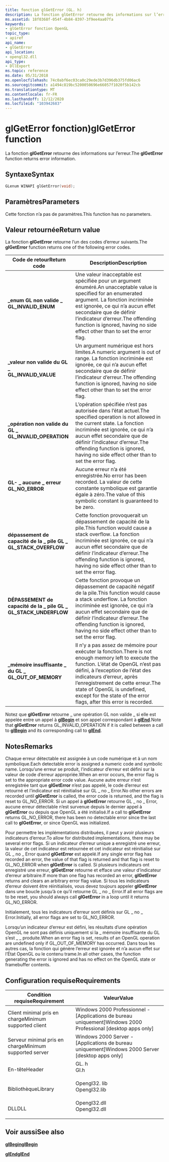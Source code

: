 ```yaml
---
title: fonction glGetError (GL. h)
description: La fonction glGetError retourne des informations sur l’erreur.
ms.assetid: 18f0368f-054f-4b84-8397-3f9ee4aa07fa
keywords:
- glGetError fonction OpenGL
topic_type:
- apiref
api_name:
- glGetError
api_location:
- opengl32.dll
api_type:
- DllExport
ms.topic: reference
ms.date: 05/31/2018
ms.openlocfilehash: 74c0abf6ec03ca0c29ede3b7d396db375fd06ac6
ms.sourcegitcommit: a1494c819bc5200050696e66057f1020f5b142cb
ms.translationtype: MT
ms.contentlocale: fr-FR
ms.lasthandoff: 12/12/2020
ms.locfileid: "103942683"
---
```

# <a name="glgeterror-function"></a><span data-ttu-id="be8b4-104">glGetError fonction)</span><span class="sxs-lookup"><span data-stu-id="be8b4-104">glGetError function</span></span>

<span data-ttu-id="be8b4-105">La fonction **glGetError** retourne des informations sur l’erreur.</span><span class="sxs-lookup"><span data-stu-id="be8b4-105">The **glGetError** function returns error information.</span></span>

## <a name="syntax"></a><span data-ttu-id="be8b4-106">Syntaxe</span><span class="sxs-lookup"><span data-stu-id="be8b4-106">Syntax</span></span>


```C++
GLenum WINAPI glGetError(void);
```



## <a name="parameters"></a><span data-ttu-id="be8b4-107">Paramètres</span><span class="sxs-lookup"><span data-stu-id="be8b4-107">Parameters</span></span>

<span data-ttu-id="be8b4-108">Cette fonction n’a pas de paramètres.</span><span class="sxs-lookup"><span data-stu-id="be8b4-108">This function has no parameters.</span></span>

## <a name="return-value"></a><span data-ttu-id="be8b4-109">Valeur retournée</span><span class="sxs-lookup"><span data-stu-id="be8b4-109">Return value</span></span>

<span data-ttu-id="be8b4-110">La fonction **glGetError** retourne l’un des codes d’erreur suivants.</span><span class="sxs-lookup"><span data-stu-id="be8b4-110">The **glGetError** function returns one of the following error codes.</span></span>



| <span data-ttu-id="be8b4-111">Code de retour</span><span class="sxs-lookup"><span data-stu-id="be8b4-111">Return code</span></span>                                                                                           | <span data-ttu-id="be8b4-112">Description</span><span class="sxs-lookup"><span data-stu-id="be8b4-112">Description</span></span>                                                                                                                                                                  |
|-------------------------------------------------------------------------------------------------------|------------------------------------------------------------------------------------------------------------------------------------------------------------------------------|
| <dl> <span data-ttu-id="be8b4-113"><dt>**\_enum GL non valide \_**</dt></span><span class="sxs-lookup"><span data-stu-id="be8b4-113"><dt>**GL\_INVALID\_ENUM**</dt></span></span> </dl>      | <span data-ttu-id="be8b4-114">Une valeur inacceptable est spécifiée pour un argument énuméré.</span><span class="sxs-lookup"><span data-stu-id="be8b4-114">An unacceptable value is specified for an enumerated argument.</span></span> <span data-ttu-id="be8b4-115">La fonction incriminée est ignorée, ce qui n’a aucun effet secondaire que de définir l’indicateur d’erreur.</span><span class="sxs-lookup"><span data-stu-id="be8b4-115">The offending function is ignored, having no side effect other than to set the error flag.</span></span><br/>         |
| <dl> <span data-ttu-id="be8b4-116"><dt>**\_valeur non valide du GL \_**</dt></span><span class="sxs-lookup"><span data-stu-id="be8b4-116"><dt>**GL\_INVALID\_VALUE**</dt></span></span> </dl>     | <span data-ttu-id="be8b4-117">Un argument numérique est hors limites.</span><span class="sxs-lookup"><span data-stu-id="be8b4-117">A numeric argument is out of range.</span></span> <span data-ttu-id="be8b4-118">La fonction incriminée est ignorée, ce qui n’a aucun effet secondaire que de définir l’indicateur d’erreur.</span><span class="sxs-lookup"><span data-stu-id="be8b4-118">The offending function is ignored, having no side effect other than to set the error flag.</span></span><br/>                                    |
| <dl> <span data-ttu-id="be8b4-119"><dt>**\_opération non valide du GL \_**</dt></span><span class="sxs-lookup"><span data-stu-id="be8b4-119"><dt>**GL\_INVALID\_OPERATION**</dt></span></span> </dl> | <span data-ttu-id="be8b4-120">L’opération spécifiée n’est pas autorisée dans l’état actuel.</span><span class="sxs-lookup"><span data-stu-id="be8b4-120">The specified operation is not allowed in the current state.</span></span> <span data-ttu-id="be8b4-121">La fonction incriminée est ignorée, ce qui n’a aucun effet secondaire que de définir l’indicateur d’erreur.</span><span class="sxs-lookup"><span data-stu-id="be8b4-121">The offending function is ignored, having no side effect other than to set the error flag.</span></span><br/>           |
| <dl> <span data-ttu-id="be8b4-122"><dt>**GL- \_ aucune \_ erreur**</dt></span><span class="sxs-lookup"><span data-stu-id="be8b4-122"><dt>**GL\_NO\_ERROR**</dt></span></span> </dl>          | <span data-ttu-id="be8b4-123">Aucune erreur n’a été enregistrée.</span><span class="sxs-lookup"><span data-stu-id="be8b4-123">No error has been recorded.</span></span> <span data-ttu-id="be8b4-124">La valeur de cette constante symbolique est garantie égale à zéro.</span><span class="sxs-lookup"><span data-stu-id="be8b4-124">The value of this symbolic constant is guaranteed to be zero.</span></span><br/>                                                                         |
| <dl> <span data-ttu-id="be8b4-125"><dt>**dépassement de capacité de la \_ pile GL \_**</dt></span><span class="sxs-lookup"><span data-stu-id="be8b4-125"><dt>**GL\_STACK\_OVERFLOW**</dt></span></span> </dl>    | <span data-ttu-id="be8b4-126">Cette fonction provoquerait un dépassement de capacité de la pile.</span><span class="sxs-lookup"><span data-stu-id="be8b4-126">This function would cause a stack overflow.</span></span> <span data-ttu-id="be8b4-127">La fonction incriminée est ignorée, ce qui n’a aucun effet secondaire que de définir l’indicateur d’erreur.</span><span class="sxs-lookup"><span data-stu-id="be8b4-127">The offending function is ignored, having no side effect other than to set the error flag.</span></span><br/>                            |
| <dl> <span data-ttu-id="be8b4-128"><dt>**DÉPASSEMENT de capacité de la \_ pile GL \_**</dt></span><span class="sxs-lookup"><span data-stu-id="be8b4-128"><dt>**GL\_STACK\_UNDERFLOW**</dt></span></span> </dl>   | <span data-ttu-id="be8b4-129">Cette fonction provoque un dépassement de capacité négatif de la pile.</span><span class="sxs-lookup"><span data-stu-id="be8b4-129">This function would cause a stack underflow.</span></span> <span data-ttu-id="be8b4-130">La fonction incriminée est ignorée, ce qui n’a aucun effet secondaire que de définir l’indicateur d’erreur.</span><span class="sxs-lookup"><span data-stu-id="be8b4-130">The offending function is ignored, having no side effect other than to set the error flag.</span></span><br/>                           |
| <dl> <span data-ttu-id="be8b4-131"><dt>**\_mémoire insuffisante \_ du GL \_**</dt></span><span class="sxs-lookup"><span data-stu-id="be8b4-131"><dt>**GL\_OUT\_OF\_MEMORY**</dt></span></span> </dl>    | <span data-ttu-id="be8b4-132">Il n’y a pas assez de mémoire pour exécuter la fonction.</span><span class="sxs-lookup"><span data-stu-id="be8b4-132">There is not enough memory left to execute the function.</span></span> <span data-ttu-id="be8b4-133">L’état de OpenGL n’est pas défini, à l’exception de l’état des indicateurs d’erreur, après l’enregistrement de cette erreur.</span><span class="sxs-lookup"><span data-stu-id="be8b4-133">The state of OpenGL is undefined, except for the state of the error flags, after this error is recorded.</span></span><br/> |



 

<span data-ttu-id="be8b4-134">Notez que **glGetError** retourne \_ une opération GL non valide \_ si elle est appelée entre un appel à [**glBegin**](glbegin.md) et son appel correspondant à [**glEnd**](glend.md).</span><span class="sxs-lookup"><span data-stu-id="be8b4-134">Note that **glGetError** returns GL\_INVALID\_OPERATION if it is called between a call to [**glBegin**](glbegin.md) and its corresponding call to [**glEnd**](glend.md).</span></span>

## <a name="remarks"></a><span data-ttu-id="be8b4-135">Notes</span><span class="sxs-lookup"><span data-stu-id="be8b4-135">Remarks</span></span>

<span data-ttu-id="be8b4-136">Chaque erreur détectable est assignée à un code numérique et à un nom symbolique.</span><span class="sxs-lookup"><span data-stu-id="be8b4-136">Each detectable error is assigned a numeric code and symbolic name.</span></span> <span data-ttu-id="be8b4-137">Lorsqu’une erreur se produit, l’indicateur d’erreur est défini sur la valeur de code d’erreur appropriée.</span><span class="sxs-lookup"><span data-stu-id="be8b4-137">When an error occurs, the error flag is set to the appropriate error code value.</span></span> <span data-ttu-id="be8b4-138">Aucune autre erreur n’est enregistrée tant que **glGetError** n’est pas appelé, le code d’erreur est retourné et l’indicateur est réinitialisé sur GL \_ no \_ Error.</span><span class="sxs-lookup"><span data-stu-id="be8b4-138">No other errors are recorded until **glGetError** is called, the error code is returned, and the flag is reset to GL\_NO\_ERROR.</span></span> <span data-ttu-id="be8b4-139">Si un appel à **glGetError** retourne GL \_ no \_ Error, aucune erreur détectable n’est survenue depuis le dernier appel à **glGetError** ou depuis que OpenGL a été initialisé.</span><span class="sxs-lookup"><span data-stu-id="be8b4-139">If a call to **glGetError** returns GL\_NO\_ERROR, there has been no detectable error since the last call to **glGetError**, or since OpenGL was initialized.</span></span>

<span data-ttu-id="be8b4-140">Pour permettre les implémentations distribuées, il peut y avoir plusieurs indicateurs d’erreur.</span><span class="sxs-lookup"><span data-stu-id="be8b4-140">To allow for distributed implementations, there may be several error flags.</span></span> <span data-ttu-id="be8b4-141">Si un indicateur d’erreur unique a enregistré une erreur, la valeur de cet indicateur est retournée et cet indicateur est réinitialisé sur GL \_ no \_ Error quand **glGetError** est appelé.</span><span class="sxs-lookup"><span data-stu-id="be8b4-141">If any single error flag has recorded an error, the value of that flag is returned and that flag is reset to GL\_NO\_ERROR when **glGetError** is called.</span></span> <span data-ttu-id="be8b4-142">Si plusieurs indicateurs ont enregistré une erreur, **glGetError** retourne et efface une valeur d’indicateur d’erreur arbitraire.</span><span class="sxs-lookup"><span data-stu-id="be8b4-142">If more than one flag has recorded an error, **glGetError** returns and clears an arbitrary error flag value.</span></span> <span data-ttu-id="be8b4-143">Si tous les indicateurs d’erreur doivent être réinitialisés, vous devez toujours appeler **glGetError** dans une boucle jusqu’à ce qu’il retourne GL \_ no \_ Error.</span><span class="sxs-lookup"><span data-stu-id="be8b4-143">If all error flags are to be reset, you should always call **glGetError** in a loop until it returns GL\_NO\_ERROR.</span></span>

<span data-ttu-id="be8b4-144">Initialement, tous les indicateurs d’erreur sont définis sur GL \_ no \_ Error.</span><span class="sxs-lookup"><span data-stu-id="be8b4-144">Initially, all error flags are set to GL\_NO\_ERROR.</span></span>

<span data-ttu-id="be8b4-145">Lorsqu’un indicateur d’erreur est défini, les résultats d’une opération OpenGL ne sont pas définis uniquement si la \_ mémoire insuffisante du GL s’est \_ \_ produite.</span><span class="sxs-lookup"><span data-stu-id="be8b4-145">When an error flag is set, results of an OpenGL operation are undefined only if GL\_OUT\_OF\_MEMORY has occurred.</span></span> <span data-ttu-id="be8b4-146">Dans tous les autres cas, la fonction qui génère l’erreur est ignorée et n’a aucun effet sur l’État OpenGL ou le contenu trame.</span><span class="sxs-lookup"><span data-stu-id="be8b4-146">In all other cases, the function generating the error is ignored and has no effect on the OpenGL state or framebuffer contents.</span></span>

## <a name="requirements"></a><span data-ttu-id="be8b4-147">Configuration requise</span><span class="sxs-lookup"><span data-stu-id="be8b4-147">Requirements</span></span>



| <span data-ttu-id="be8b4-148">Condition requise</span><span class="sxs-lookup"><span data-stu-id="be8b4-148">Requirement</span></span> | <span data-ttu-id="be8b4-149">Valeur</span><span class="sxs-lookup"><span data-stu-id="be8b4-149">Value</span></span> |
|-------------------------------------|-----------------------------------------------------------------------------------------|
| <span data-ttu-id="be8b4-150">Client minimal pris en charge</span><span class="sxs-lookup"><span data-stu-id="be8b4-150">Minimum supported client</span></span><br/> | <span data-ttu-id="be8b4-151">Windows 2000 Professionnel - \[Applications de bureau uniquement\]</span><span class="sxs-lookup"><span data-stu-id="be8b4-151">Windows 2000 Professional \[desktop apps only\]</span></span><br/>                              |
| <span data-ttu-id="be8b4-152">Serveur minimal pris en charge</span><span class="sxs-lookup"><span data-stu-id="be8b4-152">Minimum supported server</span></span><br/> | <span data-ttu-id="be8b4-153">Windows 2000 Server - \[Applications de bureau uniquement\]</span><span class="sxs-lookup"><span data-stu-id="be8b4-153">Windows 2000 Server \[desktop apps only\]</span></span><br/>                                    |
| <span data-ttu-id="be8b4-154">En-tête</span><span class="sxs-lookup"><span data-stu-id="be8b4-154">Header</span></span><br/>                   | <dl> <span data-ttu-id="be8b4-155"><dt>GL. h</dt></span><span class="sxs-lookup"><span data-stu-id="be8b4-155"><dt>Gl.h</dt></span></span> </dl>         |
| <span data-ttu-id="be8b4-156">Bibliothèque</span><span class="sxs-lookup"><span data-stu-id="be8b4-156">Library</span></span><br/>                  | <dl> <span data-ttu-id="be8b4-157"><dt>Opengl32. lib</dt></span><span class="sxs-lookup"><span data-stu-id="be8b4-157"><dt>Opengl32.lib</dt></span></span> </dl> |
| <span data-ttu-id="be8b4-158">DLL</span><span class="sxs-lookup"><span data-stu-id="be8b4-158">DLL</span></span><br/>                      | <dl> <span data-ttu-id="be8b4-159"><dt>Opengl32.dll</dt></span><span class="sxs-lookup"><span data-stu-id="be8b4-159"><dt>Opengl32.dll</dt></span></span> </dl> |



## <a name="see-also"></a><span data-ttu-id="be8b4-160">Voir aussi</span><span class="sxs-lookup"><span data-stu-id="be8b4-160">See also</span></span>

<dl> <dt>

[<span data-ttu-id="be8b4-161">**glBegin**</span><span class="sxs-lookup"><span data-stu-id="be8b4-161">**glBegin**</span></span>](glbegin.md)
</dt> <dt>

[<span data-ttu-id="be8b4-162">**glEnd**</span><span class="sxs-lookup"><span data-stu-id="be8b4-162">**glEnd**</span></span>](glend.md)
</dt> </dl>

 

 





